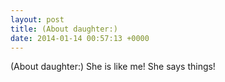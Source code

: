 ```yaml
---
layout: post
title: (About daughter:)
date: 2014-01-14 00:57:13 +0000
---
```


(About daughter:)
She is like me! She says things!

